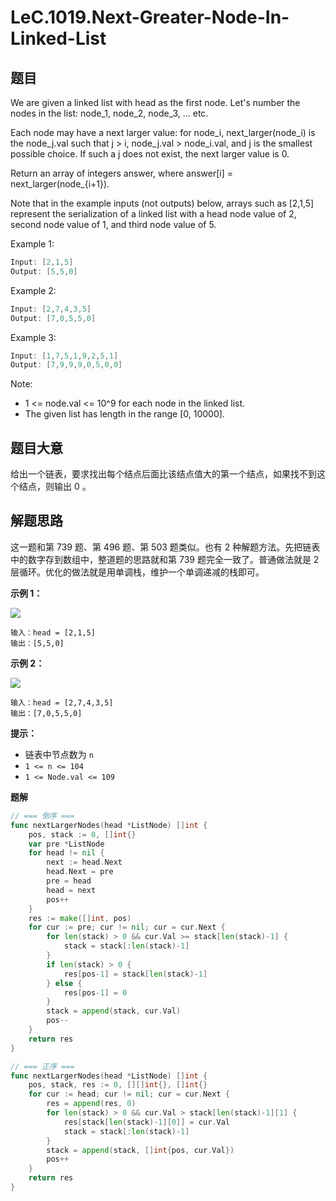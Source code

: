 # LeC.1019.Next-Greater-Node-In-Linked-List

## 题目

We are given a linked list with head as the first node.  Let's number the nodes in the list: node\_1, node\_2, node\_3, ... etc.

Each node may have a next larger value: for node_i, next\_larger(node\_i) is the node\_j.val such that j > i, node\_j.val > node\_i.val, and j is the smallest possible choice.  If such a j does not exist, the next larger value is 0.

Return an array of integers answer, where answer[i] = next\_larger(node\_{i+1}).

Note that in the example inputs (not outputs) below, arrays such as [2,1,5] represent the serialization of a linked list with a head node value of 2, second node value of 1, and third node value of 5.

Example 1:

```c
Input: [2,1,5]
Output: [5,5,0]
```

Example 2:

```c
Input: [2,7,4,3,5]
Output: [7,0,5,5,0]
```

Example 3:

```c
Input: [1,7,5,1,9,2,5,1]
Output: [7,9,9,9,0,5,0,0]
```

Note:

- 1 <= node.val <= 10^9 for each node in the linked list.
- The given list has length in the range [0, 10000].

## 题目大意

给出一个链表，要求找出每个结点后面比该结点值大的第一个结点，如果找不到这个结点，则输出 0 。

## 解题思路

这一题和第 739 题、第 496 题、第 503 题类似。也有 2 种解题方法。先把链表中的数字存到数组中，整道题的思路就和第 739 题完全一致了。普通做法就是 2 层循环。优化的做法就是用单调栈，维护一个单调递减的栈即可。

**示例 1：**

![](https://assets.leetcode.com/uploads/2021/08/05/linkedlistnext1.jpg)

```
输入：head = [2,1,5]
输出：[5,5,0]
```

**示例 2：**

![](https://assets.leetcode.com/uploads/2021/08/05/linkedlistnext2.jpg)

```
输入：head = [2,7,4,3,5]
输出：[7,0,5,5,0]
```

**提示：**

- 链表中节点数为 `n`
- `1 <= n <= 104`
- `1 <= Node.val <= 109`

**题解**

```go
// === 倒序 ===
func nextLargerNodes(head *ListNode) []int {
    pos, stack := 0, []int{}
    var pre *ListNode
    for head != nil {
        next := head.Next
        head.Next = pre
        pre = head
        head = next
        pos++
    }
    res := make([]int, pos)
    for cur := pre; cur != nil; cur = cur.Next {
        for len(stack) > 0 && cur.Val >= stack[len(stack)-1] {
            stack = stack[:len(stack)-1]
        }
        if len(stack) > 0 {
            res[pos-1] = stack[len(stack)-1]
        } else {
            res[pos-1] = 0
        }
        stack = append(stack, cur.Val)
        pos--
    }
    return res
}

// === 正序 ===
func nextLargerNodes(head *ListNode) []int {
    pos, stack, res := 0, [][]int{}, []int{}
    for cur := head; cur != nil; cur = cur.Next {
        res = append(res, 0)
        for len(stack) > 0 && cur.Val > stack[len(stack)-1][1] {
            res[stack[len(stack)-1][0]] = cur.Val
            stack = stack[:len(stack)-1]
        }
        stack = append(stack, []int{pos, cur.Val})
        pos++
    }
    return res
}
```
